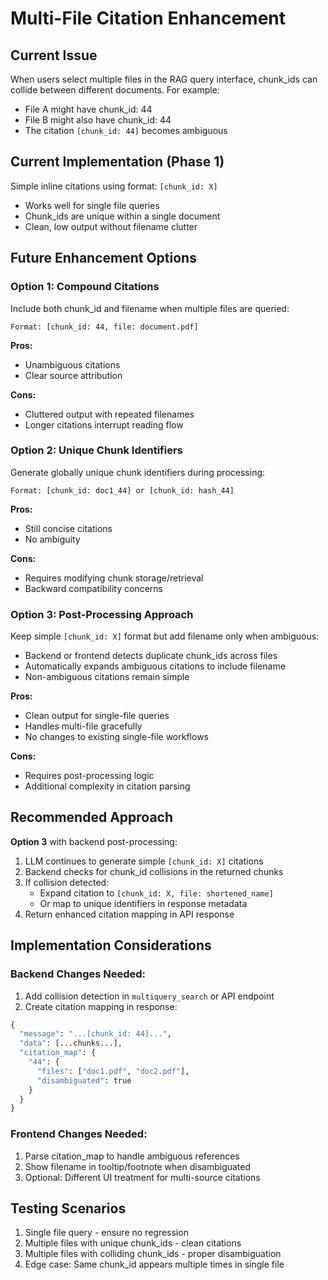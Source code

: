 # Multi-File Citation Enhancement

## Current Issue
When users select multiple files in the RAG query interface, chunk_ids can collide between different documents. For example:
- File A might have chunk_id: 44
- File B might also have chunk_id: 44
- The citation `[chunk_id: 44]` becomes ambiguous

## Current Implementation (Phase 1)
Simple inline citations using format: `[chunk_id: X]`
- Works well for single file queries
- Chunk_ids are unique within a single document
- Clean, low output without filename clutter

## Future Enhancement Options

### Option 1: Compound Citations
Include both chunk_id and filename when multiple files are queried:
```
Format: [chunk_id: 44, file: document.pdf]
```

**Pros:**
- Unambiguous citations
- Clear source attribution

**Cons:**
- Cluttered output with repeated filenames
- Longer citations interrupt reading flow

### Option 2: Unique Chunk Identifiers
Generate globally unique chunk identifiers during processing:
```
Format: [chunk_id: doc1_44] or [chunk_id: hash_44]
```

**Pros:**
- Still concise citations
- No ambiguity

**Cons:**
- Requires modifying chunk storage/retrieval
- Backward compatibility concerns

### Option 3: Post-Processing Approach
Keep simple `[chunk_id: X]` format but add filename only when ambiguous:
- Backend or frontend detects duplicate chunk_ids across files
- Automatically expands ambiguous citations to include filename
- Non-ambiguous citations remain simple

**Pros:**
- Clean output for single-file queries
- Handles multi-file gracefully
- No changes to existing single-file workflows

**Cons:**
- Requires post-processing logic
- Additional complexity in citation parsing

## Recommended Approach
**Option 3** with backend post-processing:

1. LLM continues to generate simple `[chunk_id: X]` citations
2. Backend checks for chunk_id collisions in the returned chunks
3. If collision detected:
   - Expand citation to `[chunk_id: X, file: shortened_name]`
   - Or map to unique identifiers in response metadata
4. Return enhanced citation mapping in API response

## Implementation Considerations

### Backend Changes Needed:
1. Add collision detection in `multiquery_search` or API endpoint
2. Create citation mapping in response:
```python
{
  "message": "...[chunk_id: 44]...",
  "data": [...chunks...],
  "citation_map": {
    "44": {
      "files": ["doc1.pdf", "doc2.pdf"],
      "disambiguated": true
    }
  }
}
```

### Frontend Changes Needed:
1. Parse citation_map to handle ambiguous references
2. Show filename in tooltip/footnote when disambiguated
3. Optional: Different UI treatment for multi-source citations

## Testing Scenarios
1. Single file query - ensure no regression
2. Multiple files with unique chunk_ids - clean citations
3. Multiple files with colliding chunk_ids - proper disambiguation
4. Edge case: Same chunk_id appears multiple times in single file